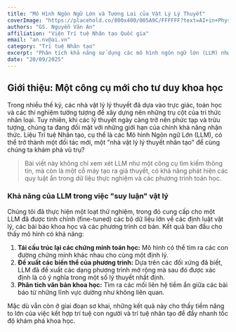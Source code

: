 ```yaml
---
title: "Mô Hình Ngôn Ngữ Lớn và Tương Lai của Vật Lý Lý Thuyết"
coverImage: "https://placehold.co/800x400/005A9C/FFFFFF?text=AI+in+Physics"
authors: "GS. Nguyễn Văn An"
affiliation: "Viện Trí tuệ Nhân tạo Quốc gia"
email: "an.nv@ai.vn"
category: "Trí tuệ Nhân tạo"
excerpt: "Phân tích khả năng sử dụng các mô hình ngôn ngữ lớn (LLM) như GPT-4 để khám phá các giả thuyết mới và giải quyết các bài toán phức tạp trong vật lý lý thuyết, từ cơ học lượng tử đến vũ trụ học."
date: "20/09/2025"
---
```


## Giới thiệu: Một công cụ mới cho tư duy khoa học

Trong nhiều thế kỷ, các nhà vật lý lý thuyết đã dựa vào trực giác, toán học và các thí nghiệm tưởng tượng để xây dựng nên những trụ cột của tri thức nhân loại. Tuy nhiên, khi các lý thuyết ngày càng trở nên phức tạp và trừu tượng, chúng ta đang đối mặt với những giới hạn của chính khả năng nhận thức. Liệu Trí tuệ Nhân tạo, cụ thể là các Mô hình Ngôn ngữ Lớn (LLM), có thể trở thành một đối tác mới, một "nhà vật lý lý thuyết nhân tạo" để cùng chúng ta khám phá vũ trụ?

> Bài viết này không chỉ xem xét LLM như một công cụ tìm kiếm thông tin, mà còn là một cỗ máy tạo ra giả thuyết, có khả năng phát hiện các quy luật ẩn trong dữ liệu thực nghiệm và các phương trình toán học.

### Khả năng của LLM trong việc "suy luận" vật lý

Chúng tôi đã thực hiện một loạt thử nghiệm, trong đó cung cấp cho một LLM đã được tinh chỉnh (fine-tuned) các bộ dữ liệu lớn về các định luật vật lý, các bài báo khoa học và các phương trình cơ bản. Kết quả ban đầu cho thấy mô hình có khả năng:

1.  **Tái cấu trúc lại các chứng minh toán học:** Mô hình có thể tìm ra các con đường chứng minh khác nhau cho cùng một định lý.
2.  **Đề xuất các biến thể của phương trình:** Dựa trên các đối xứng đã biết, LLM đã đề xuất các dạng phương trình mở rộng mà sau đó được xác định là có ý nghĩa trong một số lý thuyết nhất định.
3.  **Phân tích văn bản khoa học:** Tìm ra các mối liên hệ tiềm ẩn giữa các bài báo từ những lĩnh vực dường như không liên quan.

Mặc dù vẫn còn ở giai đoạn sơ khai, những kết quả này cho thấy tiềm năng to lớn của việc kết hợp trí tuệ con người và trí tuệ nhân tạo để đẩy nhanh tốc độ khám phá khoa học.
